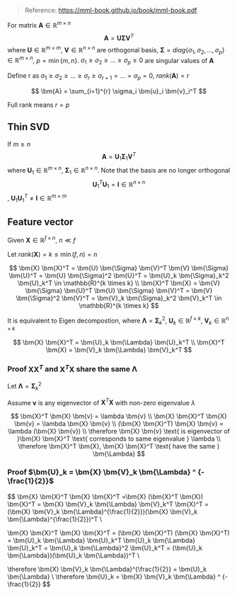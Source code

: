 
> Reference: https://mml-book.github.io/book/mml-book.pdf


For matrix $\bm{A} \in \mathbb{R}^{m \times n}$
$$
\bm{A} = \bm{U} \bm{\Sigma} \bm{V}^T
$$
where $\bm{U} \in \mathbb{R}^{m \times m}$, $\bm{V} \in \mathbb{R}^{n \times n}$ are orthogonal basis, $\bm{\Sigma} = diag\{\sigma_1, \sigma_2, \dots, \sigma_p\} \in \mathbb{R}^{m \times n}$, $p = \min\{m, n\}$. $\sigma_1 \geq \sigma_2 \geq \dots \geq \sigma_p \geq 0$ are singular values of $\bm{A}$

Define r as $\sigma_1 \geq \sigma_2 \geq \dots \geq \sigma_r \geq \sigma_{r+1} = \dots = \sigma_p = 0$, $rank(\bm{A}) = r$

$$
\bm{A} = \sum_{i=1}^{r} \sigma_i \bm{u}_i \bm{v}_i^T
$$

Full rank means $r = p$

## Thin SVD

If $m \geq n$
$$
\bm{A} = \bm{U}_1 \bm{\Sigma}_1 \bm{V}^T
$$
where $\bm{U}_1 \in \mathbb{R}^{m \times n}$, $\bm{\Sigma}_1 \in \mathbb{R}^{n \times n}$. Note that the basis are no longer orthogonal $$\bm{U}_1^T \bm{U}_1 = \bm{I} \in \mathbb{R}^{n \times n}$$, $\bm{U}_1 \bm{U}_1^T \neq \bm{I} \in \mathbb{R}^{m \times m}$

## Feature vector

Given $\bm{X} \in \mathbb{R}^{f \times n}$, $n \ll f$

Let $rank(\bm{X}) = k \leq \min(f, n) = n$

$$
\bm{X} \bm{X}^T = \bm{U} \bm{\Sigma} \bm{V}^T \bm{V} \bm{\Sigma} \bm{U}^T = \bm{U} \bm{\Sigma}^2 \bm{U}^T = \bm{U}_k \bm{\Sigma}_k^2 \bm{U}_k^T \in \mathbb{R}^{k \times k}
\\
\bm{X}^T \bm{X} = \bm{V} \bm{\Sigma} \bm{U}^T \bm{U} \bm{\Sigma} \bm{V}^T = \bm{V} \bm{\Sigma}^2 \bm{V}^T = \bm{V}_k \bm{\Sigma}_k^2 \bm{V}_k^T \in \mathbb{R}^{k \times k}
$$

It is equivalent to Eigen decompostion, where $\bm{\Lambda} = \bm{\Sigma}_k^2$, $\bm{U}_k \in \mathbb{R}^{f \times k}$, $\bm{V}_k \in \mathbb{R}^{n \times k}$

$$
\bm{X} \bm{X}^T = \bm{U}_k \bm{\Lambda} \bm{U}_k^T \\
\bm{X}^T \bm{X} = \bm{V}_k \bm{\Lambda} \bm{V}_k^T
$$

### Proof $\bm{X} \bm{X}^T$ and $\bm{X}^T \bm{X}$ share the same $\bm{\Lambda}$

Let $\bm{\Lambda} = \bm{\Sigma}_k^2$

Assume $\bm{v}$ is any eigenvector of $\bm{X}^T \bm{X}$ with non-zero eigenvalue $\lambda$

$$
\bm{X}^T \bm{X} \bm{v} = \lambda \bm{v} \\
\bm{X} \bm{X}^T \bm{X} \bm{v} = \lambda \bm{X} \bm{v} \\
(\bm{X} \bm{X}^T) \bm{X} \bm{v} = \lambda (\bm{X} \bm{v}) \\
\therefore \bm{X} \bm{v} \text{ is eigenvector of }\bm{X} \bm{X}^T \text{ corresponds to same eigenvalue } \lambda \\
\therefore \bm{X}^T \bm{X}, \bm{X} \bm{X}^T \text{ have the same } \bm{\Lambda}
$$

### Proof $\bm{U}_k = \bm{X} \bm{V}_k \bm{\Lambda} ^ {-\frac{1}{2}}$

$$
\bm{X} \bm{X}^T \bm{X} \bm{X}^T =\bm{X} (\bm{X}^T \bm{X}) \bm{X}^T = \bm{X} \bm{V}_k \bm{\Lambda} \bm{V}_k^T \bm{X}^T = (\bm{X} \bm{V}_k \bm{\Lambda}^{\frac{1}{2}})(\bm{X} \bm{V}_k \bm{\Lambda}^{\frac{1}{2}})^T \\

\bm{X} \bm{X}^T \bm{X} \bm{X}^T = (\bm{X} \bm{X}^T) (\bm{X} \bm{X}^T) = \bm{U}_k \bm{\Lambda} \bm{U}_k^T \bm{U}_k \bm{\Lambda} \bm{U}_k^T = \bm{U}_k \bm{\Lambda}^2 \bm{U}_k^T = (\bm{U}_k \bm{\Lambda})(\bm{U}_k \bm{\Lambda})^T \\

\therefore \bm{X} \bm{V}_k \bm{\Lambda}^{\frac{1}{2}} = \bm{U}_k \bm{\Lambda} \\
\therefore \bm{U}_k = \bm{X} \bm{V}_k \bm{\Lambda} ^ {-\frac{1}{2}}
$$